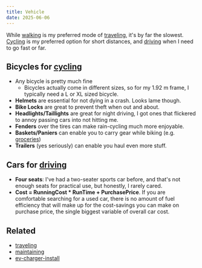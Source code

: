 ```yaml
---
title: Vehicle
date: 2025-06-06
---
```

While [walking](/walking) is my preferred mode of [traveling](/traveling), it's by far the slowest. [Cycling](/cycling) is my preferred option for short distances, and [driving](/driving) when I need to go fast or far.

## Bicycles for [cycling](/cycling)
- Any bicycle is pretty much fine
	- Bicycles actually come in different sizes, so for my 1.92 m frame, I typically need a L or XL sized bicycle.
- **Helmets** are essential for not dying in a crash. Looks lame though.
- **Bike Locks** are great to prevent theft when out and about.
- **Headlights/Taillights** are great for night driving, I got ones that flickered to annoy passing cars into not hitting me.
- **Fenders** over the tires can make rain-cycling much more enjoyable.
- **Baskets/Paniers** can enable you to carry gear while biking (e.g. [groceries](/gathering))
- **Trailers** (yes seriously) can enable you haul even more stuff.

## Cars for [driving](/driving)
- **Four seats**: I've had a two-seater sports car before, and that's not enough seats for practical use, but honestly, I rarely cared.
- **Cost = RunningCost * RunTime + PurchasePrice**. If you are comfortable searching for a used car, there is no amount of fuel efficiency that will make up for the cost-savings you can make on purchase price, the single biggest variable of overall car cost.

## Related
- [traveling](/traveling)
- [maintaining](maintaining.md)
- [ev-charger-install](/ev-charger-install)